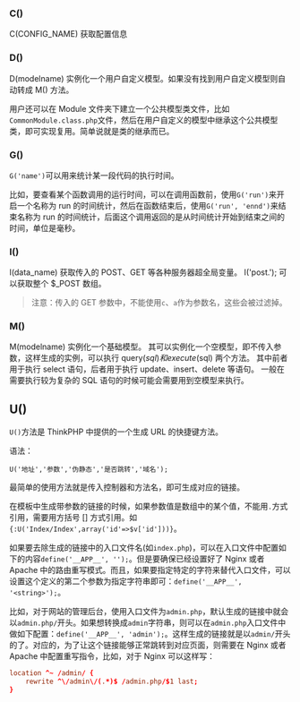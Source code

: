 ### C()

C(CONFIG_NAME)  获取配置信息

### D()

D(modelname) 实例化一个用户自定义模型。如果没有找到用户自定义模型则自动转成 M() 方法。

用户还可以在 Module 文件夹下建立一个公共模型类文件，比如`CommonModule.class.php`文件，然后在用户自定义的模型中继承这个公共模型类，即可实现复用。简单说就是类的继承而已。


### G()

`G('name')`可以用来统计某一段代码的执行时间。

比如，要查看某个函数调用的运行时间，可以在调用函数前，使用`G('run')`来开启一个名称为 run 的时间统计，然后在函数结束后，使用`G('run', 'ennd')`来结束名称为 run 的时间统计，后面这个调用返回的是从时间统计开始到结束之间的时间，单位是毫秒。

### I()

I(data_name)    获取传入的 POST、GET 等各种服务器超全局变量。
                I('post.');  可以获取整个 $_POST 数组。

> 注意：传入的 GET 参数中，不能使用`c`、`a`作为参数名，这些会被过滤掉。

### M()

M(modelname)    实例化一个基础模型。
                其可以实例化一个空模型，即不传入参数，这样生成的实例，可以执行 query($sql) 和 execute($sql) 两个方法。
                其中前者用于执行 select 语句，后者用于执行 update、insert、delete 等语句。
                一般在需要执行较为复杂的 SQL 语句的时候可能会需要用到空模型来执行。

## U()

`U()`方法是 ThinkPHP 中提供的一个生成 URL 的快捷键方法。

语法：

`U('地址','参数','伪静态','是否跳转','域名');`

最简单的使用方法就是传入控制器和方法名，即可生成对应的链接。

在模板中生成带参数的链接的时候，如果参数值是数组中的某个值，不能用`.`方式引用，需要用方括号 [] 方式引用。如`{:U('Index/Index',array('id'=>$v['id']))}`。
                
如果要去除生成的链接中的入口文件名(如`index.php`)，可以在入口文件中配置如下的内容`define('__APP__', '');`。但是要确保已经设置好了 Nginx 或者 Apache 中的路由重写模式。而且，如果要指定特定的字符来替代入口文件，可以设置这个定义的第二个参数为指定字符串即可：`define('__APP__', '<string>');`。

比如，对于网站的管理后台，使用入口文件为`admin.php`，默认生成的链接中就会以`admin.php/`开头。如果想转换成`admin`字符串，则可以在`admin.php`入口文件中做如下配置：`define('__APP__', 'admin');`。这样生成的链接就是以`admin/`开头的了。对应的，为了让这个链接能够正常跳转到对应页面，则需要在 Nginx 或者 Apache 中配置重写指令，比如，对于 Nginx 可以这样写：

```conf
location ^~ /admin/ {
    rewrite ^\/admin\/(.*)$ /admin.php/$1 last;
}
```

